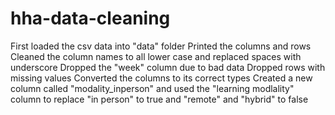 # hha-data-cleaning

First loaded the csv data into "data" folder
Printed the columns and rows
Cleaned the column names to all lower case and replaced spaces with underscore
Dropped the "week" column due to bad data
Dropped rows with missing values
Converted the columns to its correct types
Created a new column called "modality_inperson" and used the "learning modlality" column to replace "in person" to true and "remote" and "hybrid" to false